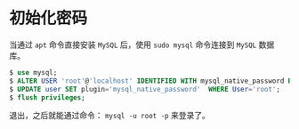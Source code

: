# 初始化密码

当通过 `apt` 命令直接安装 `MySQL` 后，使用 `sudo mysql` 命令连接到 `MySQL` 数据库。

```sql
$ use mysql;
$ ALTER USER 'root'@'localhost' IDENTIFIED WITH mysql_native_password BY '你的新密码';
$ UPDATE user SET plugin='mysql_native_password'  WHERE User='root';
$ flush privileges;
```

退出，之后就能通过命令： `mysql -u root -p` 来登录了。
